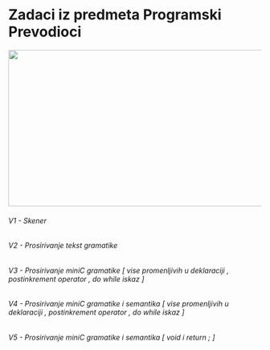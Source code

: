 # Zadaci iz predmeta Programski Prevodioci 

<p align="center">
  <img width="975" height="311" src="https://upload.wikimedia.org/wikipedia/commons/0/00/Grammar_example1_IPL.png">
</p>


###### V1 - Skener
###### V2 - Prosirivanje tekst gramatike
###### V3 - Prosirivanje miniC gramatike [ vise promenljivih u deklaraciji , postinkrement operator , do while iskaz ]
###### V4 - Prosirivanje miniC gramatike i semantika [ vise promenljivih u deklaraciji , postinkrement operator , do while iskaz ]
###### V5 - Prosirivanje miniC gramatike i semantika [ void i return ; ]
